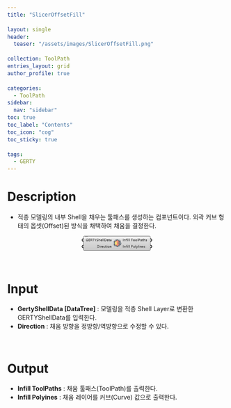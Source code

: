 ```yaml
---
title: "SlicerOffsetFill"

layout: single
header:
  teaser: "/assets/images/SlicerOffsetFill.png"

collection: ToolPath
entries_layout: grid
author_profile: true

categories:
  - ToolPath
sidebar:
  nav: "sidebar"
toc: true
toc_label: "Contents"
toc_icon: "cog"
toc_sticky: true

tags: 
  - GERTY
---
```

# Description

* 적층 모델링의 내부 Shell을 채우는 툴패스를 생성하는 컴포넌트이다.
외곽 커브 형태의 옵셋(Offset)된 방식을 채택하여 채움을 결정한다.

<p align="center">  <img src="/assets/images/SlicerOffsetFill.png" align="center" width="32%"></p>

<br>

# Input

* **GertyShellData [DataTree]** : 모델링을 적층 Shell Layer로 변환한 GERTYShellData를 입력한다.
* **Direction** : 채움 방향을 정방향/역방향으로 수정할 수 있다.

<br>


# Output

* **Infill ToolPaths** : 채움 툴패스(ToolPath)를 출력한다.
* **Infill Polyines** : 채움 레이어를 커브(Curve) 값으로 출력한다.
